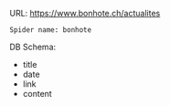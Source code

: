 URL: https://www.bonhote.ch/actualites

    Spider name: bonhote

DB Schema:
- title
- date
- link
- content

